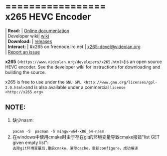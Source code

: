 =================     
x265 HEVC Encoder     
=================    

| **Read:** | [Online documentation](http://x265.readthedocs.org/en/master/)  
| Developer wiki| [wiki](http://bitbucket.org/multicoreware/x265_git/wiki/)  
| **Download:** | [releases](http://ftp.videolan.org/pub/videolan/x265/)    
| **Interact:** | #x265 on freenode.irc.net | [x265-devel@videolan.org](http://mailman.videolan.org/listinfo/x265-devel)  
| [Report an issue](https://bitbucket.org/multicoreware/x265/issues?status=new&status=open) 

**x265** (`<https://www.videolan.org/developers/x265.html>`)is an open
source HEVC encoder. See the developer wiki for instructions for
downloading and building the source.

x265 is free to use under the `GNU GPL <http://www.gnu.org/licenses/gpl-2.0.html>`and is also available under a commercial `license <http://x265.org>`  

 ## **NOTE:**    
 
   1. 缺少nasm:</br>    
       `pacam -S  pacman -S mingw-w64-x86_64-nasm`    
   2. 在windows中使用cmake时由于存在git的环境变量导致cmake报错"list GET given empty list":  
      `去除git环境变量后,重启cmake，清除cache，重新configure，成功编译`
